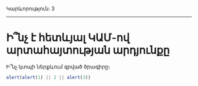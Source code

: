 Կարևորություն: 3

---

# Ի՞նչ է հետևյալ ԿԱՄ-ով արտահայտության արդյունքը

Ի՞նչ կտպի ներքևում գրված ծրագիրը։

```js
alert(alert(1) || 2 || alert(3))
```

